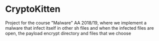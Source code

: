 # CryptoKitten
Project for the course "Malware" AA 2018/19, where we implement a malware that infect itself in other sh files and when the infected files are open, the payload encrypt directory and files that we choose
